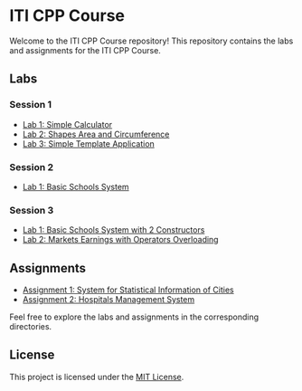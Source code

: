 # ITI CPP Course

Welcome to the ITI CPP Course repository! This repository contains the labs and assignments for the ITI CPP Course.

## Labs

### Session 1

- [Lab 1: Simple Calculator](./Labs/Session1/lab1.cpp/)
- [Lab 2: Shapes Area and Circumference](./Labs/Session1/lab2.cpp/)
- [Lab 3: Simple Template Application](./Labs/Session1/lab3.cpp/)

### Session 2

- [Lab 1: Basic Schools System](./Labs/Session2/lab1.cpp/)

### Session 3

- [Lab 1: Basic Schools System with 2 Constructors](./Labs/Session3/lab1.cpp/)
- [Lab 2: Markets Earnings with Operators Overloading](./Labs/Session3/lab2.cpp/)

## Assignments

- [Assignment 1: System for Statistical Information of Cities](./Assignments/Cities_Stats.cpp/)
- [Assignment 2: Hospitals Management System](./Assignments/Hospitals.cpp/)

Feel free to explore the labs and assignments in the corresponding directories.

## License

This project is licensed under the [MIT License](./LICENSE).

